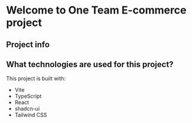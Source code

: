 # Welcome to One Team E-commerce project

## Project info

## What technologies are used for this project?

This project is built with:

- Vite
- TypeScript
- React
- shadcn-ui
- Tailwind CSS

